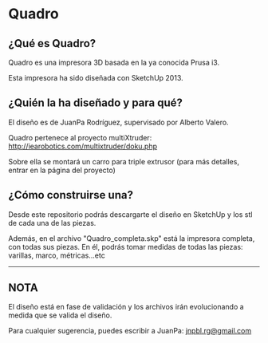 ﻿Quadro
======
## ¿Qué es Quadro?

Quadro es una impresora 3D basada en la ya conocida Prusa i3.

Esta impresora ha sido diseñada con SketchUp 2013.

## ¿Quién la ha diseñado y para qué?

El diseño es de JuanPa Rodríguez, supervisado por Alberto Valero.

Quadro pertenece al proyecto multiXtruder: http://iearobotics.com/multixtruder/doku.php

Sobre ella se montará un carro para triple extrusor (para más detalles, entrar en la página del proyecto)

## ¿Cómo construirse una?

Desde este repositorio podrás descargarte el diseño en SketchUp y los stl de cada una de las piezas.

Además, en el archivo "Quadro_completa.skp" está la impresora completa, con todas sus piezas. En él, podrás tomar medidas de todas las piezas: varillas, marco, métricas...etc

___________________________________________________________________________________________________________

## NOTA

El diseño está en fase de validación y los archivos irán evolucionando a medida que se valida el diseño.

Para cualquier sugerencia, puedes escribir a JuanPa: jnpbl.rg@gmail.com


